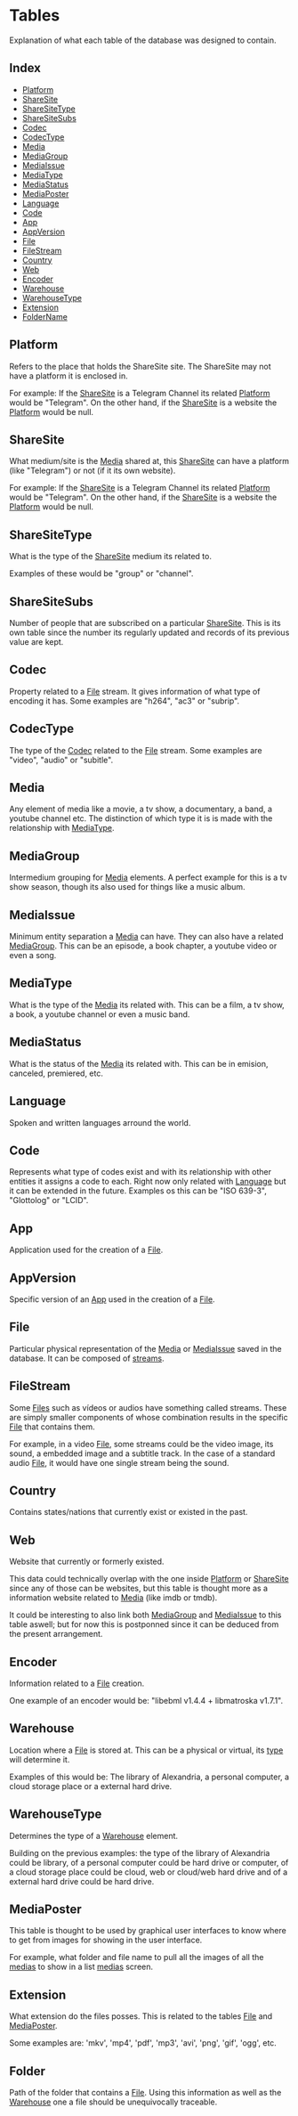 [//]: # ( -*- coding: utf-8 -*- )
[//]: # ( ---------------------------------------------------------------------- )
[//]: # (+ Autor:  	Ran# )
[//]: # (+ Creado: 	2023/02/12 15:28:24.413478 )
[//]: # (+ Editado:	2023/02/24 15:42:29.881590 )
[//]: # ( ---------------------------------------------------------------------- )

# Tables
Explanation of what each table of the database was designed to contain.

## Index
- [Platform](#platform)
- [ShareSite](#sharesite)
- [ShareSiteType](#sharesitetype)
- [ShareSiteSubs](#sharesitesubs)
- [Codec](#codec)
- [CodecType](#codectype)
- [Media](#media)
- [MediaGroup](#mediagroup)
- [MediaIssue](#mediaissue)
- [MediaType](#mediatype)
- [MediaStatus](#mediastatus)
- [MediaPoster](#mediaposter)
- [Language](#language)
- [Code](#code)
- [App](#app)
- [AppVersion](#appversion)
- [File](#file)
- [FileStream](#filestream)
- [Country](#country)
- [Web](#web)
- [Encoder](#encoder)
- [Warehouse](#warehouse)
- [WarehouseType](#warehousetype)
- [Extension](#extension)
- [FolderName](#foldername)

## Platform
Refers to the place that holds the ShareSite site.
The ShareSite may not have a platform it is enclosed in.

For example:
If the [ShareSite](#sharesite) is a Telegram Channel its related [Platform](#platform) would be "Telegram".
On the other hand, if the [ShareSite](#sharesite) is a website the [Platform](#platform) would be null.

## ShareSite
What medium/site is the [Media](#media) shared at, this [ShareSite](#sharesite) can have a platform (like "Telegram") or not (if it its own website).

For example:
If the [ShareSite](#sharesite) is a Telegram Channel its related [Platform](#platform) would be "Telegram".
On the other hand, if the [ShareSite](#sharesite) is a website the [Platform](#platform) would be null.

## ShareSiteType
What is the type of the [ShareSite](#sharesite) medium its related to.

Examples of these would be "group" or "channel".

## ShareSiteSubs
Number of people that are subscribed on a particular [ShareSite](#sharesite).
This is its own table since the number its regularly updated and records of its previous value are kept.

## Codec
Property related to a [File](#file) stream.
It gives information of what type of encoding it has.
Some examples are "h264", "ac3" or "subrip".

## CodecType
The type of the [Codec](#codec) related to the [File](#file) stream.
Some examples are "video", "audio" or "subitle".

## Media
Any element of media like a movie, a tv show, a documentary, a band, a youtube channel etc.
The distinction of which type it is is made with the relationship with [MediaType](#mediatype).

## MediaGroup
Intermedium grouping for [Media](#media) elements.
A perfect example for this is a tv show season, though its also used for things like a music album.

## MediaIssue
Minimum entity separation a [Media](#media) can have.
They can also have a related [MediaGroup](#mediaGroup).
This can be an episode, a book chapter, a youtube video or even a song.

## MediaType
What is the type of the [Media](#media) its related with.
This can be a film, a tv show, a book, a youtube channel or even a music band.

## MediaStatus
What is the status of the [Media](#media) its related with.
This can be in emision, canceled, premiered, etc.

## Language
Spoken and written languages arround the world.

## Code
Represents what type of codes exist and with its relationship with other entities it assigns a code to each.
Right now only related with [Language](#language) but it can be extended in the future.
Examples os this can be "ISO 639-3", "Glottolog" or "LCID".

## App
Application used for the creation of a [File](#file).

## AppVersion
Specific version of an [App](#app) used in the creation of a [File](#file).

## File
Particular physical representation of the [Media](#media) or [MediaIssue](#mediaissue) saved in the database.
It can be composed of [streams](#filestreams).

## FileStream
Some [Files](#file) such as vídeos or audios have something called streams.
These are simply smaller components of whose combination results in the specific [File](#file) that contains them.

For example, in a video [File](#file), some streams could be the video image, its sound, a embedded image and a subtitle track.
In the case of a standard audio [File](#file), it would have one single stream being the sound.

## Country
Contains states/nations that currently exist or existed in the past.

## Web
Website that currently or formerly existed.

This data could technically overlap with the one inside [Platform](#platform) or [ShareSite](#sharesite) since any of those can be websites, but this table is thought more as a information website related to [Media](#media) (like imdb or tmdb).

It could be interesting to also link both [MediaGroup](#mediagroup) and [MediaIssue](#mediaissue) to this table aswell; but for now this is postponned since it can be deduced from the present arrangement.

## Encoder
Information related to a [File](#file) creation.

One example of an encoder would be: "libebml v1.4.4 + libmatroska v1.7.1".

## Warehouse
Location where a [File](#file) is stored at.
This can be a physical or virtual, its [type](#warehousetype) will determine it.

Examples of this would be: The library of Alexandria, a personal computer, a cloud storage place or a external hard drive.

## WarehouseType
Determines the type of a [Warehouse](#warehouse) element.

Building on the previous examples: the type of the library of Alexandria could be library, of a personal computer could be hard drive or computer, of a cloud storage place could be cloud, web or cloud/web hard drive and of a external hard drive could be hard drive.

## MediaPoster
This table is thought to be used by graphical user interfaces to know where to get from images for showing in the user interface.

For example, what folder and file name to pull all the images of all the [medias](#media) to show in a list [medias](#media) screen.

## Extension
What extension do the files posses.
This is related to the tables [File](#file) and [MediaPoster](#mediaposter).

Some examples are: 'mkv', 'mp4', 'pdf', 'mp3', 'avi', 'png', 'gif', 'ogg', etc.

## Folder
Path of the folder that contains a [File](#file).
Using this information as well as the [Warehouse](#warehouse) one a file should be unequivocally traceable.
